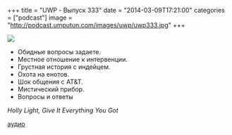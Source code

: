 +++
title = "UWP - Выпуск 333"
date = "2014-03-09T17:21:00"
categories = ["podcast"]
image = "http://podcast.umputun.com/images/uwp/uwp333.jpg"
+++

![](https://podcast.umputun.com/images/uwp/uwp333.jpg)

- Обидные вопросы задаете.
- Местное отношение к интервенции.
- Грустная история с индейцем.
- Охота на енотов.
- Шок общения с AT&T.
- Мистический прибор.
- Вопросы и ответы

_Holly Light,  Give It Everything You Got_

[аудио](https://podcast.umputun.com/media/ump_podcast333.mp3)
<audio src="https://podcast.umputun.com/media/ump_podcast333.mp3" preload="none"></audio>
